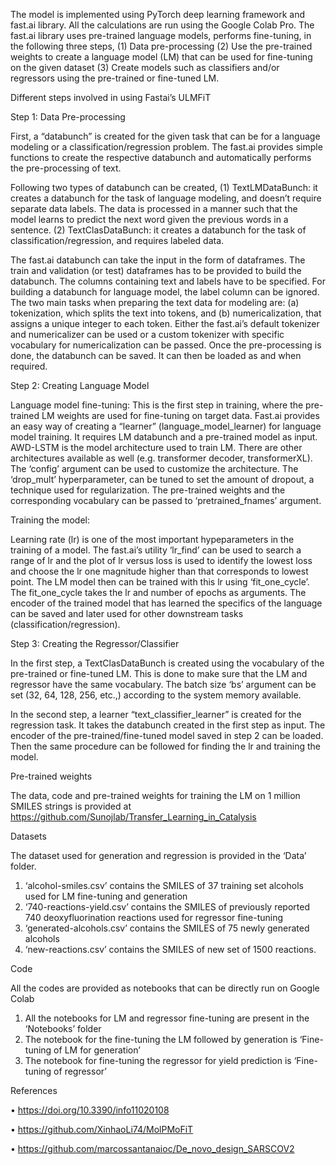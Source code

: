 The model is implemented using PyTorch deep learning framework and fast.ai library. All the calculations are run using the Google Colab Pro. The fast.ai library uses pre-trained language models, performs fine-tuning, in the following three steps,
(1) Data pre-processing
(2) Use the pre-trained weights to create a language model (LM) that can be used for fine-tuning on the given dataset
(3) Create models such as classifiers and/or regressors using the pre-trained or fine-tuned LM.

Different steps involved in using Fastai’s ULMFiT 

Step 1: Data Pre-processing

First, a “databunch” is created for the given task that can be for a language modeling or a classification/regression problem. The fast.ai provides simple functions to create the respective databunch and automatically performs the pre-processing of text. 
 
Following two types of databunch can be created,
(1) TextLMDataBunch: it creates a databunch for the task of language modeling, and doesn’t require separate data labels. The data is processed in a manner such that the model learns to predict the next word given the previous words in a sentence.
(2) TextClasDataBunch: it creates a databunch for the task of classification/regression, and requires labeled data. 

The fast.ai databunch can take the input in the form of dataframes. The train and validation (or test) dataframes has to be provided to build the databunch. The columns containing text and labels have to be specified. For building a databunch for language model, the label column can be ignored. The two main tasks when preparing the text data for modeling are: (a) tokenization, which splits the text into tokens, and (b) numericalization, that assigns a unique integer to each token. Either the fast.ai’s default tokenizer and numericalizer can be used or a custom tokenizer with specific vocabulary for numericalization can be passed. Once the pre-processing is done, the databunch can be saved. It can then be loaded as and when required.
 
Step 2: Creating Language Model

Language model fine-tuning:
This is the first step in training, where the pre-trained LM weights are used for fine-tuning on target data. Fast.ai provides an easy way of creating a “learner” (language_model_learner) for language model training. It requires LM databunch and a pre-trained model as input. AWD-LSTM is the model architecture used to train LM. There are other architectures available as well (e.g. transformer decoder, transformerXL). The ‘config’ argument can be used to customize the architecture. The ‘drop_mult’ hyperparameter, can be tuned to set the amount of dropout, a technique used for regularization. The pre-trained weights and the corresponding vocabulary can be passed to ‘pretrained_fnames’ argument.

Training the model:

Learning rate (lr) is one of the most important hypeparameters in the training of a model. The fast.ai’s utility ‘lr_find’ can be used to search a range of lr and the plot of lr versus loss is used to identify the lowest loss and choose the lr one magnitude higher than that corresponds to lowest point. The LM model then can be trained with this lr using ‘fit_one_cycle’. The fit_one_cycle takes the lr and number of epochs as arguments.
The encoder of the trained model that has learned the specifics of the language can be saved and later used for other downstream tasks (classification/regression). 
 
Step 3: Creating the Regressor/Classifier

In the first step, a TextClasDataBunch is created using the vocabulary of the pre-trained or fine-tuned LM. This is done to make sure that the LM and regressor have the same vocabulary. The batch size ‘bs’ argument can be set (32, 64, 128, 256, etc.,) according to the system memory available.
 
In the second step, a learner “text_classifier_learner” is created for the regression task. It takes the databunch created in the first step as input. The encoder of the pre-trained/fine-tuned model saved in step 2 can be loaded. Then the same procedure can be followed for finding the lr and training the model. 

Pre-trained weights

The data, code and pre-trained weights for training the LM on 1 million SMILES strings is provided at https://github.com/Sunojlab/Transfer_Learning_in_Catalysis

Datasets

The dataset used for generation and regression is provided in the ‘Data’ folder. 
1.	‘alcohol-smiles.csv’ contains the SMILES of 37 training set alcohols used for LM fine-tuning and generation
2.	‘740-reactions-yield.csv’ contains the SMILES of previously reported 740 deoxyfluorination reactions used for regressor fine-tuning
3.	‘generated-alcohols.csv’ contains the SMILES of 75 newly generated alcohols
4.	‘new-reactions.csv’ contains the SMILES of new set of 1500 reactions.

Code

All the codes are provided as notebooks that can be directly run on Google Colab 
1.	All the notebooks for LM and regressor fine-tuning are present in the ‘Notebooks’ folder
2.	The notebook for the fine-tuning the LM followed by generation is ‘Fine-tuning of LM for generation’
3.	The notebook for fine-tuning the regressor for yield prediction is ‘Fine-tuning of regressor’

References

•	https://doi.org/10.3390/info11020108

•	https://github.com/XinhaoLi74/MolPMoFiT

•	https://github.com/marcossantanaioc/De_novo_design_SARSCOV2
